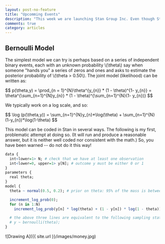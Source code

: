 ```yaml
---
layout: post-no-feature
title: "Upcomming Events"
description: "This week we are launching Stan Group Inc. Even though Stan Group is a commercial entity we remain comitted to keeping the Stan language and all the fitting algorithms free and open source."
comments: true
category: articles
---
```


## Bernoulli Model
The simplest model we can try is perhaps based on a series of independent binary events, each with an unknown probability \\(\\theta\\) say when someone "hands you" a series of zeros and ones and asks to estimate the posterior probability of \\(\\theta > 0.50\\). The joint model (likelihood) can be written as:

<div>
$$ p(\theta,y) = \prod_{n = 1}^{N}\theta^{y_{n}} * (1 - \theta)^{1- y_{n}} = \theta^{\sum_{n=1}^{N}y_{n}} * (1 - \theta)^{\sum_{n=1}^{N}(1- y_{n})} $$
</div>

We typically work on a log scale, and so:

<div>
$$ \log (p(\theta,y)) = \sum_{n=1}^{N}y_{n}*\log(\theta) + \sum_{n=1}^{N}(1-y_{n})*\log(1-\theta) $$
</div>

This model can be coded in Stan in several ways. The following is my first, problematic attempt at doing so. (It will run and produce a reasonable answer, but it is neither well coded nor consistent with the math.) So, you have been warned -- do not do it this way!

```r
data {
  int<lower=1> N; # check that we have at least one observation
  int<lower=0, upper=1> y[N]; # outcome y must be either 0 or 1
}
parameters {
  real theta;
}
model {
  theta ~ normal(0.5, 0.2); # prior on theta: 95% of the mass is between 0.1 and 0.9

  increment_log_prob(0); 
  for (n in 1:N)
    increment_log_prob(y[n] * log(theta) + (1 - y[n]) * log(1 - theta));

  # the above three lines are equivalent to the following sampling statement:
  # y ~ bernoulli(theta);  
}
```


![Drawing A]({{ site.url }}/images/money.jpg)